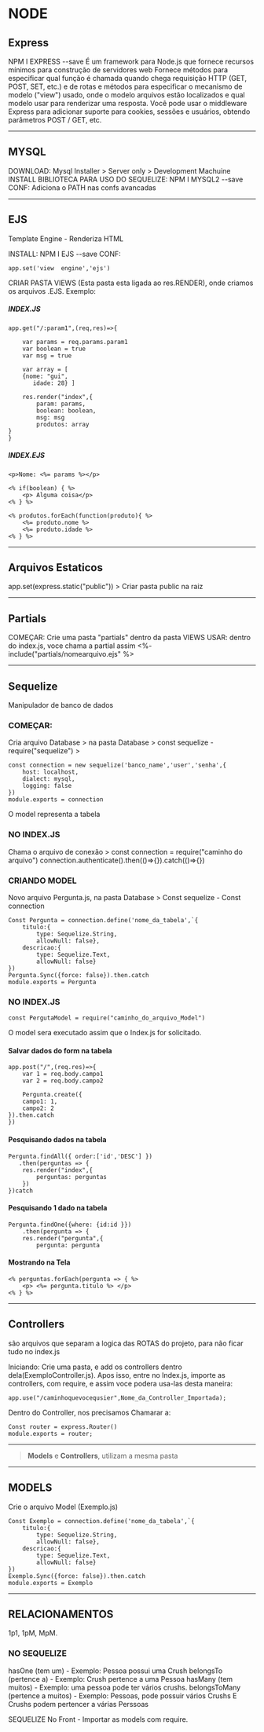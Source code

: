 # NODE

## Express

NPM I EXPRESS --save
É um framework para Node.js que fornece recursos mínimos para construção de servidores web
Fornece métodos para especificar qual função é chamada quando chega requisição HTTP (GET, POST, SET, etc.) e de rotas e métodos para especificar o mecanismo de modelo ("view") usado, onde o modelo arquivos estão localizados e qual modelo usar para renderizar uma resposta. Você pode usar o middleware Express para adicionar suporte para cookies, sessões e usuários, obtendo parâmetros POST / GET, etc.

------------------------------------------------------------------------------------------------------------------------
## MYSQL

DOWNLOAD: Mysql Installer > Server only > Development Machuine
INSTALL BIBLIOTECA PARA USO DO SEQUELIZE: NPM I MYSQL2 --save
CONF: Adiciona o PATH nas confs avancadas

------------------------------------------------------------------------------------------------------------------------
## EJS 
Template Engine - Renderiza HTML 

INSTALL: NPM I EJS --save
CONF: 
```
app.set('view  engine','ejs')
```
CRIAR PASTA VIEWS (Esta pasta esta ligada ao res.RENDER), onde criamos os arquivos .EJS. 
Exemplo: 

##### INDEX.JS
```
app.get("/:param1",(req,res)=>{

	var params = req.params.param1
	var boolean = true
	var msg = true

	var array = [
	{nome: "gui",
       idade: 28} ]

	res.render("index",{
		param: params,
		boolean: boolean,
		msg: msg
		produtos: array
}
}
```
##### INDEX.EJS
```
<p>Nome: <%= params %></p>

<% if(boolean) { %>
	<p> Alguma coisa</p>
<% } %>

<% produtos.forEach(function(produto){ %>
	<%= produto.nome %>
	<%= produto.idade %>
<% } %>
```
------------------------------------------------------------------------------------------------------------------------
## Arquivos Estaticos 

app.set(express.static("public")) > Criar pasta public na raiz

------------------------------------------------------------------------------------------------------------------------
## Partials

COMEÇAR: Crie uma pasta "partials" dentro da pasta VIEWS 
USAR: dentro do index.js, voce chama a partial assim <%- include("partials/nomearquivo.ejs" %>

------------------------------------------------------------------------------------------------------------------------
## Sequelize

Manipulador de banco de dados

### COMEÇAR: 
Cria arquivo Database > na pasta Database > const sequelize - require("sequelize") > 
```
const connection = new sequelize('banco_name','user','senha',{
	host: localhost,
	dialect: mysql,
	logging: false
})
module.exports = connection
```
O model representa a tabela

### NO INDEX.JS 
Chama o arquivo de conexão > const connection = require("caminho do arquivo")
							connection.authenticate().then(()=>{}).catch(()=>{})


### CRIANDO MODEL
Novo arquivo Pergunta.js, na pasta Database > Const sequelize - Const connection
```
Const Pergunta = connection.define('nome_da_tabela',`{
	titulo:{
		type: Sequelize.String,
		allowNull: false},
	descricao:{
		type: Sequelize.Text,
		allowNull: false}
})
Pergunta.Sync({force: false}).then.catch
module.exports = Pergunta
```
### NO INDEX.JS
```	
const PergutaModel = require("caminho_do_arquivo_Model")
```
O model sera executado assim que o Index.js for solicitado.

#### Salvar dados do form na tabela
```
app.post("/",(req.res)=>{
	var 1 = req.body.campo1
	var 2 = req.body.campo2

	Pergunta.create({
	campo1: 1,
	campo2: 2
}).then.catch
})
```
#### Pesquisando dados na tabela
```
Pergunta.findAll({ order:['id','DESC'] })
   .then(perguntas => {
	res.render("index",{
	    perguntas: perguntas
	})
})catch
```
#### Pesquisando 1 dado na tabela
```
Pergunta.findOne({where: {id:id }})
    .then(pergunta => {
	res.render("pergunta",{
		pergunta: pergunta
```
#### Mostrando na Tela
```
<% perguntas.forEach(pergunta => { %>
	<p> <%= pergunta.titulo %> </p>
<% } %>
```
------------------------------------------------------------------------------------------------------------
## Controllers 

são arquivos que separam a logica das ROTAS do projeto, para não ficar tudo no index.js

Iniciando: Crie uma pasta, e add os controllers dentro dela(ExemploController.js). Apos isso, entre no Index.js, importe as controllers,
com require, e assim voce podera usa-las desta maneira:
```
app.use("/caminhoquevocequsier",Nome_da_Controller_Importada);
```
Dentro do Controller, nos precisamos Chamarar a:
```
Const router = express.Router()
module.exports = router;
```

---------------------------------------------------------------------------------------------------------------

> **Models** e **Controllers**, utilizam a mesma pasta

---------------------------------------------------------------------------------------------------------------

## MODELS 
Crie o arquivo Model (Exemplo.js)
```
Const Exemplo = connection.define('nome_da_tabela',`{
	titulo:{
		type: Sequelize.String,
		allowNull: false},
	descricao:{
		type: Sequelize.Text,
		allowNull: false}
})
Exemplo.Sync({force: false}).then.catch
module.exports = Exemplo
```

--------------------------------------------------------------------------------------------------------------------

## RELACIONAMENTOS 
1p1, 1pM, MpM.
		
### NO SEQUELIZE
hasOne (tem um) - Exemplo: Pessoa possui uma Crush
belongsTo (pertence a) - Exemplo: Crush pertence a uma Pessoa
hasMany (tem muitos) - Exemplo: uma pessoa pode ter vários crushs.
belongsToMany (pertence a muitos) - Exemplo: Pessoas, pode possuir vários Crushs E Crushs podem pertencer a várias Perssoas

SEQUELIZE No Front - Importar as models com require.
